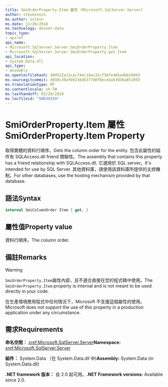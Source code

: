 ```yaml
---
title: SmiOrderProperty.Item 屬性 (Microsoft.SqlServer.Server)
author: stevestein
ms.author: sstein
ms.date: 12/20/2018
ms.technology: dotnet-data
topic_type:
- apiref
api_name:
- Microsoft.SqlServer.Server.SmiOrderProperty.Item
- Microsoft.SqlServer.Server.SmiOrderProperty.get_Item
api_location:
- System.Data.dll
api_type:
- Assembly
ms.openlocfilehash: 499522a11cac744c14ac32cf3bfe485a46b19d93
ms.sourcegitcommit: d938c39afb9216db377d0f0ecdaa53936a851059
ms.translationtype: MT
ms.contentlocale: zh-TW
ms.lasthandoff: 03/29/2019
ms.locfileid: "58634319"
---
```

# <a name="smiorderpropertyitem-property"></a><span data-ttu-id="94d7d-102">SmiOrderProperty.Item 屬性</span><span class="sxs-lookup"><span data-stu-id="94d7d-102">SmiOrderProperty.Item Property</span></span>

<span data-ttu-id="94d7d-103">取得實體的資料行順序。</span><span class="sxs-lookup"><span data-stu-id="94d7d-103">Gets the column order for the entity.</span></span> <span data-ttu-id="94d7d-104">包含此屬性的組件有 SQLAccess.dll friend 關聯性。</span><span class="sxs-lookup"><span data-stu-id="94d7d-104">The assembly that contains this property has a friend relationship with SQLAccess.dll.</span></span> <span data-ttu-id="94d7d-105">它適用於 SQL server。</span><span class="sxs-lookup"><span data-stu-id="94d7d-105">It's intended for use by SQL Server.</span></span> <span data-ttu-id="94d7d-106">其他資料庫，請使用該資料庫所提供的主控機制。</span><span class="sxs-lookup"><span data-stu-id="94d7d-106">For other databases, use the hosting mechanism provided by that database.</span></span>

## <a name="syntax"></a><span data-ttu-id="94d7d-107">語法</span><span class="sxs-lookup"><span data-stu-id="94d7d-107">Syntax</span></span>

```csharp
internal SmiColumnOrder Item { get; }
```

## <a name="property-value"></a><span data-ttu-id="94d7d-108">屬性值</span><span class="sxs-lookup"><span data-stu-id="94d7d-108">Property value</span></span>

<span data-ttu-id="94d7d-109">資料行順序。</span><span class="sxs-lookup"><span data-stu-id="94d7d-109">The column order.</span></span>

## <a name="remarks"></a><span data-ttu-id="94d7d-110">備註</span><span class="sxs-lookup"><span data-stu-id="94d7d-110">Remarks</span></span>

> [!WARNING]
> <span data-ttu-id="94d7d-111">`SmiOrderProperty.Item`屬性內部，且不適合直接在您的程式碼中使用。</span><span class="sxs-lookup"><span data-stu-id="94d7d-111">The `SmiOrderProperty.Item` property is internal and is not meant to be used directly in your code.</span></span>
>
> <span data-ttu-id="94d7d-112">在生產環境應用程式中任何情況下，Microsoft 不支援這個屬性的使用。</span><span class="sxs-lookup"><span data-stu-id="94d7d-112">Microsoft does not support the use of this property in a production application under any circumstance.</span></span>

## <a name="requirements"></a><span data-ttu-id="94d7d-113">需求</span><span class="sxs-lookup"><span data-stu-id="94d7d-113">Requirements</span></span>

<span data-ttu-id="94d7d-114">**命名空間︰** <xref:Microsoft.SqlServer.Server></span><span class="sxs-lookup"><span data-stu-id="94d7d-114">**Namespace:** <xref:Microsoft.SqlServer.Server></span></span>

<span data-ttu-id="94d7d-115">**組件：** System.Data （在 System.Data.dll 中)</span><span class="sxs-lookup"><span data-stu-id="94d7d-115">**Assembly:** System.Data (in System.Data.dll)</span></span>

<span data-ttu-id="94d7d-116">**.NET framework 版本：** 自 2.0 起可用。</span><span class="sxs-lookup"><span data-stu-id="94d7d-116">**.NET Framework versions:** Available since 2.0.</span></span>